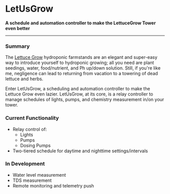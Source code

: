 # LetUsGrow
**A schedule and automation controller to make the LettuceGrow Tower even better**

---

### Summary
The [Lettuce Grow](https://www.lettucegrow.com) hydroponic farmstands
are an elegant and super-easy way to introduce yourself to hydroponic growing; 
all you need are plant seedings, water, food/nutrient, and Ph up/down solution.
Still, if you're like me, negligence can lead to returning from vacation to 
a towering of dead lettuce and herbs.

Enter LetUsGrow, a scheduling and automation controller to make the Lettuce Grow
even lazier. LetUsGrow, at its core, is a relay controller to manage schedules
of lights, pumps, and chemistry measurement in/on your tower.

### Current Functionality
- Relay control of:
  - Lights
  - Pumps
  - Dosing Pumps
- Two-tiered schedule for daytime and nighttime settings/intervals

### In Development
- Water level measurement
- TDS measurement
- Remote monitoring and telemetry push
